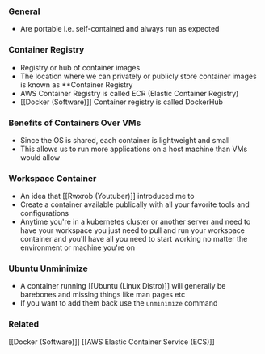 ### General
- Are portable i.e. self-contained and always run as expected

### Container Registry
- Registry or hub of container images
- The location where we can privately or publicly store container images is known as **Container Registry
- AWS Container Registry is called ECR (Elastic Container Registry)
- [[Docker (Software)]] Container registry is called DockerHub

### Benefits of Containers Over VMs
- Since the OS is shared, each container is lightweight and small
- This allows us to run more applications on a host machine than VMs would allow


### Workspace Container
- An idea that [[Rwxrob (Youtuber)]] introduced me to
- Create a container available publically with all your favorite tools and configurations
- Anytime you're in a kubernetes cluster or another server and need to have your workspace you just need to pull and run your workspace container and you'll have all you need to start working no matter the environment or machine you're on

### Ubuntu Unminimize
- A container running [[Ubuntu (Linux Distro)]] will generally be barebones and missing things like man pages etc
- If you want to add them back use the `unminimize` command
### Related
[[Docker (Software)]]
[[AWS Elastic Container Service (ECS)]]